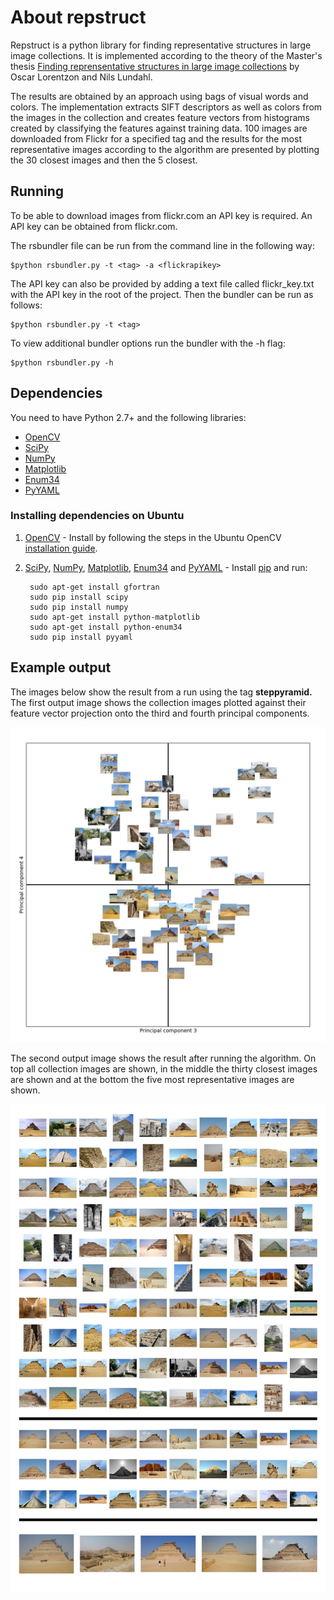 # About repstruct

Repstruct is a python library for finding representative structures in large image collections. It is implemented according to the theory of the Master's thesis [Finding reprensentative structures in large image collections](http://www2.maths.lth.se/vision/education/pages/OscarNils09/) by Oscar Lorentzon and Nils Lundahl.

The results are obtained by an approach using bags of visual words and colors. The implementation extracts SIFT descriptors as well as colors from the images in the collection and creates feature vectors from histograms created by classifying the features against training data. 100 images are downloaded from Flickr for a specified tag and the results for the most representative images according to the algorithm are presented by plotting the 30 closest images and then the 5 closest.

## Running
To be able to download images from flickr.com an API key is required. An API key can be obtained from flickr.com.

The rsbundler file can be run from the command line in the following way:

	$python rsbundler.py -t <tag> -a <flickrapikey>

The API key can also be provided by adding a text file called flickr_key.txt with the API key in the root of the project. Then the bundler can be run as follows:

	$python rsbundler.py -t <tag>

To view additional bundler options run the bundler with the -h flag:
	
	$python rsbundler.py -h

## Dependencies
You need to have Python 2.7+ and the following libraries:

* [OpenCV][]
* [SciPy][]
* [NumPy][]
* [Matplotlib][]
* [Enum34][]
* [PyYAML][]

### Installing dependencies on Ubuntu

1. [OpenCV][] - Install by following the steps in the Ubuntu OpenCV [installation guide](https://help.ubuntu.com/community/OpenCV).

2. [SciPy][], [NumPy][], [Matplotlib][], [Enum34][] and [PyYAML][] - Install [pip](https://pypi.python.org/pypi/pip) and run:

        sudo apt-get install gfortran
        sudo pip install scipy
        sudo pip install numpy
        sudo apt-get install python-matplotlib
        sudo apt-get install python-enum34
        sudo pip install pyyaml

## Example output

The images below show the result from a run using the tag **steppyramid.** The first output image shows the collection images plotted against their feature vector projection onto the third and fourth principal components. 

![PCA](example/pca.jpg)

The second output image shows the result after running the algorithm. On top all collection images are shown, in the middle the thirty closest images are shown and at the bottom the five most representative images are shown.

![Result](example/result.jpg)


[OpenCV]: http://opencv.org/ (Computer vision and machine learning software library)
[NumPy]: http://www.numpy.org/ (Scientific computing with Python)
[SciPy]: http://www.scipy.org/ (Fundamental library for scientific computing)
[Matplotlib]: http://matplotlib.sourceforge.net (Plotting in python)
[Enum34]: https://pypi.python.org/pypi/enum34 (Enum support in python 2.*)
[PyYAML]: http://pyyaml.org/ (YAML implementations for Python)